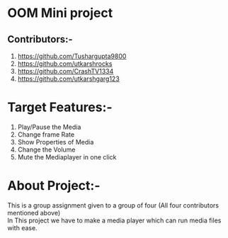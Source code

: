 # OOM Mini project

## Contributors:-
1) https://github.com/Tushargupta9800
2) https://github.com/utkarshrocks
3) https://github.com/CrashTV1334
4) https://github.com/utkarshgarg123

# Target Features:-
1) Play/Pause the Media
2) Change frame Rate
3) Show Properties of Media
4) Change the Volume
5) Mute the Mediaplayer in one click

# About Project:-
This is a group assignment given to a group of four (All four contributors mentioned above)<br/>
In This project we have to make a media player which can run media files with ease.
